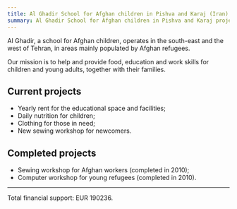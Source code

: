 ```yaml
---
title: Al Ghadir School for Afghan children in Pishva and Karaj (Iran)
summary: Al Ghadir School for Afghan children in Pishva and Karaj project.
---
```


Al Ghadir, a school for Afghan children, operates in the south-east and the west of Tehran, in areas mainly populated by Afghan refugees.

Our mission is to help and provide food, education and work skills for children and young adults, together with their families.

## Current projects

- Yearly rent for the educational space and facilities;
- Daily nutrition for children;
- Clothing for those in need;
- New sewing workshop for newcomers.

## Completed projects

- Sewing workshop for Afghan workers (completed in 2010);
- Computer workshop for young refugees (completed in 2010).

---

Total financial support: EUR 190236.
